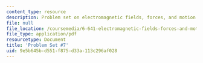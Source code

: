 ```yaml
---
content_type: resource
description: Problem set on electromagnetic fields, forces, and motion.
file: null
file_location: /coursemedia/6-641-electromagnetic-fields-forces-and-motion-spring-2009/9e5b645bd551f875d33a113c296af028_MIT6_641s09_pset07.pdf
file_type: application/pdf
resourcetype: Document
title: 'Problem Set #7'
uid: 9e5b645b-d551-f875-d33a-113c296af028
---
```


